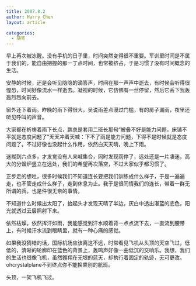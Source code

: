 ```yaml
---
title: 2007.8.2
author: Harry Chen
layout: article

categories:
  - 随笔
---
```


  早上再次被冻醒。没有手机的日子里，时间突然变得很不重要。军训里时间是不属于我们的，能自由把握的那一丁点时间，也常被挤占，于是习惯了没有时间概念的生活。

  安静的时候，还是会听见隐隐的滴答声，时间在那一声声中逝去，有时候会听得很惶恐，时间好像流水一样逝去。凝视的时候，它仿佛有一丝停留，然后它丢下我轰轰烈烈向前去。

  窗外还下着雨。昨晚的雨下得很大，吴说雨差点漫过门槛，有的房子漏雨，夜里还听见呼叫的声音。

  大家都在祈祷着雨下长点，鹏总是套用二班长那句“被叠不好是能力问题，床铺不平就是态度问题了”天天冲着天喊：下不了雨是能力问题，下得不是时候就是态度问题了。不过好像也没起什么作用，依然白天天晴，晚上下雨。

  迷糊到六点多，才发觉没有人来喊集合，同时发现雨停了，远处还是一片凄迷，高大的分馏炉竖立在远处，我们的希望再次落空，不过大家似乎都习惯了。

  正步走的想吐，很多时候我们不知道连长要把我们训练成什么样子，于是一遍遍走，也不管走成什么样子，走到休息为止。我于是很同情我们的连长，带着一群无所谓的兵，也是件很无奈的事情。

  不知道什么时候出太阳了，抬起头才发现天晴了半边，灰白中透出湛蓝的底色，阳光就透过云层照射下来。

  依然枯燥，依然挥汗如雨，我能感觉到汗水顺着背一点点流下去，一直流到腰带上，有时候汗水流到眼睛里，就有一种心痛的感觉。

  如果我没猜错的话，国际机场应该离这不远，时常看见飞机从头顶的天空飞过，低低的，清晰的轮廓印在蓝色的背景上，轰鸣声好像一曲低沉的交响乐。我想，我们的生活也很像飞机，虽然翱翔在无垠的蓝天，却执行着固定的轨迹，无可更改。ohcrystalplane不到终点你不能换乘别的航班。

  头顶，一架飞机飞过。
